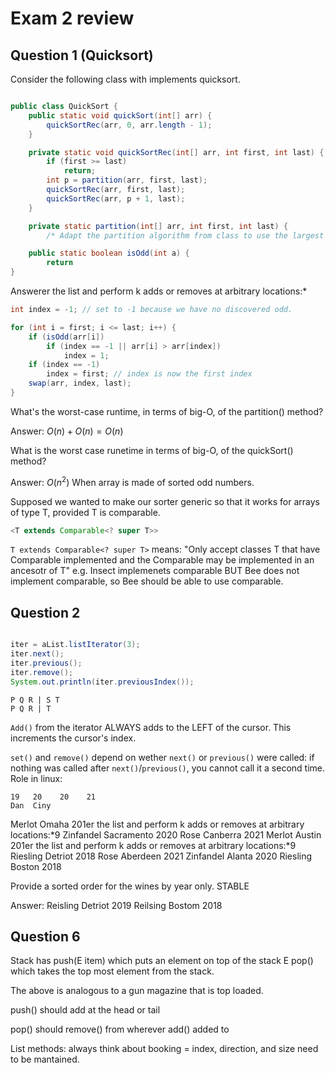 # Exam 2 review

## Question 1 (Quicksort)

Consider the following class with implements quicksort.

```java

public class QuickSort {
    public static void quickSort(int[] arr) {
        quickSortRec(arr, 0, arr.length - 1);
    }

    private static void quickSortRec(int[] arr, int first, int last) {
        if (first >= last)
            return;
        int p = partition(arr, first, last);
        quickSortRec(arr, first, last);
        quickSortRec(arr, p + 1, last);
    }

    private static partition(int[] arr, int first, int last) {
        /* Adapt the partition algorithm from class to use the largest odd element */

    public static boolean isOdd(int a) {
        return 
}
```

Answerer the list and perform k adds or
removes at arbitrary locations:*
```java
int index = -1; // set to -1 because we have no discovered odd.

for (int i = first; i <= last; i++) {
    if (isOdd(arr[i])
        if (index == -1 || arr[i] > arr[index])
            index = 1;
    if (index == -1)
        index = first; // index is now the first index
    swap(arr, index, last);
}
```

What's the worst-case runtime, in terms of big-O, of the partition() method?

Answer: $O(n) + O(n) = O(n)$

What is the worst case runetime in terms of big-O, of the quickSort() method?

Answer: $O(n^2)$ When array is made of sorted odd numbers.

Supposed we wanted to make our sorter generic so that it works for arrays of type T, provided T is comparable.

```java
<T extends Comparable<? super T>>
```

`T extends Comparable<? super T>` means:
"Only accept classes T that have Comparable implemented and the Comparable may be implemented in an ancesotr of T"
e.g. Insect implemenets comparable BUT Bee does not implement comparable, so Bee should be able to use comparable.

## Question 2

```java

iter = aList.listIterator(3);
iter.next();
iter.previous();
iter.remove();
System.out.println(iter.previousIndex());
```

```
P Q R | S T
P Q R | T
```

`Add()` from the iterator ALWAYS adds to the LEFT of the cursor.
This increments the cursor's index.

`set()` and `remove()` depend on wether `next()` or `previous()` were called:
if nothing was called after `next()`/`previous()`, you cannot call it a second time.
Role in linux:

```
19   20    20    21
Dan  Ciny 
```

Merlot Omaha 201er the list and perform k adds or
removes at arbitrary locations:*9
Zinfandel Sacramento 2020
Rose Canberra 2021
Merlot Austin 201er the list and perform k adds or
removes at arbitrary locations:*9
Riesling Detriot 2018
Rose Aberdeen 2021
Zinfandel Alanta 2020
Riesling Boston 2018

Provide a sorted order for the wines by year only. STABLE

Answer:
Reisling Detriot 2019
Reilsing Bostom 2018

## Question 6

Stack has push(E item) which puts an element on top of the stack
E pop() which takes the top most element from the stack.

The above is analogous to a gun magazine that is top loaded.

push() should add at the head or tail

pop() should remove() from wherever add() added to

List methods: always think about booking = index, direction, and size need to be mantained.
